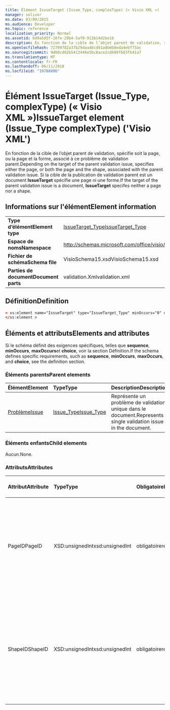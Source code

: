 ```yaml
---
title: Élément IssueTarget (Issue_Type, complexType) (« Visio XML »)
manager: soliver
ms.date: 03/09/2015
ms.audience: Developer
ms.topic: reference
localization_priority: Normal
ms.assetid: bd9a5d5f-16fe-29b4-5af0-913b14d2be16
description: En fonction de la cible de l’objet parent de validation, spécifie soit la page, ou la page et la forme, associé à ce problème de validation parent. Si la cible de la publication de validation parent est un document IssueTarget spécifie une page ni une forme.
ms.openlocfilehash: 72789782a37b29daa48cd01adb0b8eda4ebf73ac
ms.sourcegitcommit: 9d60cd82b5413446e5bc8ace2cd689f683fb41a7
ms.translationtype: MT
ms.contentlocale: fr-FR
ms.lasthandoff: 06/11/2018
ms.locfileid: "19788896"
---
```

# <a name="issuetarget-element-issuetype-complextype-visio-xml"></a><span data-ttu-id="b88c6-104">Élément IssueTarget (Issue_Type, complexType) (« Visio XML »)</span><span class="sxs-lookup"><span data-stu-id="b88c6-104">IssueTarget element (Issue_Type complexType) ('Visio XML')</span></span>

<span data-ttu-id="b88c6-105">En fonction de la cible de l’objet parent de validation, spécifie soit la page, ou la page et la forme, associé à ce problème de validation parent.</span><span class="sxs-lookup"><span data-stu-id="b88c6-105">Depending on the target of the parent validation issue, specifies either the page, or both the page and the shape, associated with the parent validation issue.</span></span> <span data-ttu-id="b88c6-106">Si la cible de la publication de validation parent est un document **IssueTarget** spécifie une page ni une forme.</span><span class="sxs-lookup"><span data-stu-id="b88c6-106">If the target of the parent validation issue is a document, **IssueTarget** specifes neither a page nor a shape.</span></span> 
  
## <a name="element-information"></a><span data-ttu-id="b88c6-107">Informations sur l'élément</span><span class="sxs-lookup"><span data-stu-id="b88c6-107">Element information</span></span>

|||
|:-----|:-----|
|<span data-ttu-id="b88c6-108">**Type d’élément**</span><span class="sxs-lookup"><span data-stu-id="b88c6-108">**Element type**</span></span> <br/> |[<span data-ttu-id="b88c6-109">IssueTarget_Type</span><span class="sxs-lookup"><span data-stu-id="b88c6-109">IssueTarget_Type</span></span>](issuetarget_type-complextypevisio-xml.md) <br/> |
|<span data-ttu-id="b88c6-110">**Espace de noms**</span><span class="sxs-lookup"><span data-stu-id="b88c6-110">**Namespace**</span></span> <br/> |http://schemas.microsoft.com/office/visio/2012/main  <br/> |
|<span data-ttu-id="b88c6-111">**Fichier de schéma**</span><span class="sxs-lookup"><span data-stu-id="b88c6-111">**Schema file**</span></span> <br/> |<span data-ttu-id="b88c6-112">VisioSchema15.xsd</span><span class="sxs-lookup"><span data-stu-id="b88c6-112">VisioSchema15.xsd</span></span>  <br/> |
|<span data-ttu-id="b88c6-113">**Parties de document**</span><span class="sxs-lookup"><span data-stu-id="b88c6-113">**Document parts**</span></span> <br/> |<span data-ttu-id="b88c6-114">validation.Xml</span><span class="sxs-lookup"><span data-stu-id="b88c6-114">validation.xml</span></span>  <br/> |
   
## <a name="definition"></a><span data-ttu-id="b88c6-115">Définition</span><span class="sxs-lookup"><span data-stu-id="b88c6-115">Definition</span></span>

```XML
< xs:element name="IssueTarget" type="IssueTarget_Type" minOccurs="0" maxOccurs="1" >
</xs:element >
```

## <a name="elements-and-attributes"></a><span data-ttu-id="b88c6-116">Éléments et attributs</span><span class="sxs-lookup"><span data-stu-id="b88c6-116">Elements and attributes</span></span>

<span data-ttu-id="b88c6-117">Si le schéma définit des exigences spécifiques, telles que **sequence**, **minOccurs**, **maxOccurs**et **choice**, voir la section Définition.</span><span class="sxs-lookup"><span data-stu-id="b88c6-117">If the schema defines specific requirements, such as **sequence**, **minOccurs**, **maxOccurs**, and **choice**, see the definition section.</span></span> 
  
### <a name="parent-elements"></a><span data-ttu-id="b88c6-118">Éléments parents</span><span class="sxs-lookup"><span data-stu-id="b88c6-118">Parent elements</span></span>

|<span data-ttu-id="b88c6-119">**Élément**</span><span class="sxs-lookup"><span data-stu-id="b88c6-119">**Element**</span></span>|<span data-ttu-id="b88c6-120">**Type**</span><span class="sxs-lookup"><span data-stu-id="b88c6-120">**Type**</span></span>|<span data-ttu-id="b88c6-121">**Description**</span><span class="sxs-lookup"><span data-stu-id="b88c6-121">**Description**</span></span>|
|:-----|:-----|:-----|
|[<span data-ttu-id="b88c6-122">Problème</span><span class="sxs-lookup"><span data-stu-id="b88c6-122">Issue</span></span>](issue-element-issues_type-complextypevisio-xml.md) <br/> |[<span data-ttu-id="b88c6-123">Issue_Type</span><span class="sxs-lookup"><span data-stu-id="b88c6-123">Issue_Type</span></span>](issue_type-complextypevisio-xml.md) <br/> |<span data-ttu-id="b88c6-124">Représente un problème de validation unique dans le document.</span><span class="sxs-lookup"><span data-stu-id="b88c6-124">Represents a single validation issue in the document.</span></span>  <br/> |
   
### <a name="child-elements"></a><span data-ttu-id="b88c6-125">Éléments enfants</span><span class="sxs-lookup"><span data-stu-id="b88c6-125">Child elements</span></span>

<span data-ttu-id="b88c6-126">Aucun.</span><span class="sxs-lookup"><span data-stu-id="b88c6-126">None.</span></span>
  
### <a name="attributes"></a><span data-ttu-id="b88c6-127">Attributs</span><span class="sxs-lookup"><span data-stu-id="b88c6-127">Attributes</span></span>

|<span data-ttu-id="b88c6-128">**Attribut**</span><span class="sxs-lookup"><span data-stu-id="b88c6-128">**Attribute**</span></span>|<span data-ttu-id="b88c6-129">**Type**</span><span class="sxs-lookup"><span data-stu-id="b88c6-129">**Type**</span></span>|<span data-ttu-id="b88c6-130">**Obligatoire**</span><span class="sxs-lookup"><span data-stu-id="b88c6-130">**Required**</span></span>|<span data-ttu-id="b88c6-131">**Description**</span><span class="sxs-lookup"><span data-stu-id="b88c6-131">**Description**</span></span>|<span data-ttu-id="b88c6-132">**Valeurs possibles**</span><span class="sxs-lookup"><span data-stu-id="b88c6-132">**Possible values**</span></span>|
|:-----|:-----|:-----|:-----|:-----|
|<span data-ttu-id="b88c6-133">PageID</span><span class="sxs-lookup"><span data-stu-id="b88c6-133">PageID</span></span>  <br/> |<span data-ttu-id="b88c6-134">XSD:unsignedInt</span><span class="sxs-lookup"><span data-stu-id="b88c6-134">xsd:unsignedInt</span></span>  <br/> |<span data-ttu-id="b88c6-135">obligatoire</span><span class="sxs-lookup"><span data-stu-id="b88c6-135">required</span></span>  <br/> |<span data-ttu-id="b88c6-136">Spécifie l’identificateur unique de la page qui est associée au problème de validation parent.</span><span class="sxs-lookup"><span data-stu-id="b88c6-136">Specifies the unique identifier of the page that is associated with the parent validation issue.</span></span> <span data-ttu-id="b88c6-137">Si la cible est le document, la valeur PageID peut être 0xFFFFFFFF.</span><span class="sxs-lookup"><span data-stu-id="b88c6-137">If the target is the document, the PageID value can be 0xFFFFFFFF.</span></span>  <br/> |<span data-ttu-id="b88c6-138">Valeurs du type xsd:unsignedInt.</span><span class="sxs-lookup"><span data-stu-id="b88c6-138">Values of the xsd:unsignedInt type.</span></span>  <br/> |
|<span data-ttu-id="b88c6-139">ShapeID</span><span class="sxs-lookup"><span data-stu-id="b88c6-139">ShapeID</span></span>  <br/> |<span data-ttu-id="b88c6-140">XSD:unsignedInt</span><span class="sxs-lookup"><span data-stu-id="b88c6-140">xsd:unsignedInt</span></span>  <br/> |<span data-ttu-id="b88c6-141">obligatoire</span><span class="sxs-lookup"><span data-stu-id="b88c6-141">required</span></span>  <br/> |<span data-ttu-id="b88c6-142">Spécifie l’identificateur unique de la forme qui est associée au problème de validation parent.</span><span class="sxs-lookup"><span data-stu-id="b88c6-142">Specifies the unique identifier of the shape that is associated with the parent validation issue.</span></span> <span data-ttu-id="b88c6-143">Si la cible est le document ou une page, la valeur ShapeID peut être 0xFFFFFFFF.</span><span class="sxs-lookup"><span data-stu-id="b88c6-143">If the target is the document or a page, the ShapeID value can be 0xFFFFFFFF.</span></span>  <br/> |<span data-ttu-id="b88c6-144">Valeurs du type xsd:unsignedInt.</span><span class="sxs-lookup"><span data-stu-id="b88c6-144">Values of the xsd:unsignedInt type.</span></span>  <br/> |
   

